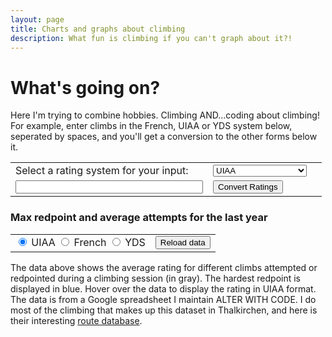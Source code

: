 ```yaml
---
layout: page
title: Charts and graphs about climbing
description: What fun is climbing if you can't graph about it?!
---
```


<script src="/assets/js/tabletop.js" type="text/javascript">
</script>
<script src="/assets/js/climbgrades.js" type="text/javascript">
</script>
<script src="/assets/js/jquery.min.js" type="text/javascript">
</script>
<script src="/assets/js/Chart.js" type="text/javascript">
</script>

<script src="/assets/js/reporting.js" type="text/javascript">
</script>

<h1>What's going on?</h1>

<p>
Here I'm trying to combine hobbies. Climbing AND...coding about climbing! For
example, enter climbs in the French, UIAA or YDS system below, seperated by
spaces, and you'll get a conversion to the other forms below it.
</p>

<table>
<tr>
<td>
<label for="inputRatings">Select a rating system for your input:</label>
</td>
<td>
<select style="width: 150px" name="inputRatings" id="inputRatings">
  <option value="UIAA" selected>UIAA</option>
  <option value="French">French</option>
  <option value="YDS">YDS</option>
</select>
</td>
<td id="outputSystemOne"></td>
</tr>
<tr>
<td>
<input style="width: 300px" id="ratingsText">
</td>
<td>
<input id="clickRatings" type="button" value="Convert Ratings">
</td>
<td id="outputSystemTwo"></td>
</tr>
</table>

<h3>Max redpoint and average attempts for the last year</h3>
<table>
<tr>
<td>
<div id="chartRadio">
  <input type="radio" id="uiaa" name="rating" checked="checked">
  <label for="uiaa">UIAA</label>
 
  <input type="radio" id="french" name="rating">
  <label for="french">French</label>
 
  <input type="radio" id="yds" name="rating">
  <label for="yds">YDS</label>
</div>
</td>
<td>
<input id="reloadData" type="button" value="Reload data">
</td>
</tr>
</table>
<canvas id="myChart" width="800" height="400"></canvas>

<p>
The data above shows the average rating for different climbs attempted or
redpointed during a climbing session (in gray). The hardest redpoint is
displayed in blue. Hover over the data to display the rating in UIAA format. The
data is from a Google spreadsheet I maintain <span
id="spreadSheetLocation">ALTER WITH CODE</span>. I do most of the climbing that
makes up this dataset in Thalkirchen, and here is their interesting
<a href="https://orgacontrol.verbundklettern.de/RoutenDB/index2.php">route database</a>.
</p>


